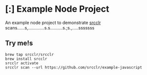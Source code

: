 # [:] Example Node Project

An example node project to demonstrate [srcclr](https://www.srcclr.com) scans......s,.............s.s..........s.;s.,.....sssssss

## Try me!s

```
brew tap srcclr/srcclr
brew install srcclr
srcclr activate
srcclr scan --url https://github.com/srcclr/example-javascript
```
